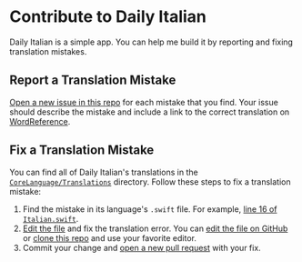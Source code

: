 #  Contribute to Daily Italian

Daily Italian is a simple app. You can help me build it by reporting and fixing translation mistakes.

## Report a Translation Mistake

[Open a new issue in this repo](https://github.com/jungaretti/daily-language/issues/new) for each mistake that you find. Your issue should describe the mistake and include a link to the correct translation on [WordReference](https://www.wordreference.com/).

## Fix a Translation Mistake

You can find all of Daily Italian's translations in the [`CoreLanguage/Translations`](https://github.com/jungaretti/daily-language/tree/main/CoreLanguage/Translations) directory. Follow these steps to fix a translation mistake:

1. Find the mistake in its language's `.swift` file. For example, [line 16 of `Italian.swift`](https://github.com/jungaretti/daily-language/blob/main/CoreLanguage/Translations/Italian.swift#L16).
2. [Edit the file](https://docs.github.com/en/repositories/working-with-files/managing-files/editing-files) and fix the translation error. You can [edit the file on GitHub](https://docs.github.com/en/repositories/working-with-files/managing-files/editing-files) or [clone this repo](https://docs.github.com/en/repositories/creating-and-managing-repositories/cloning-a-repository) and use your favorite editor.
3. Commit your change and [open a new pull request](https://www.youtube.com/watch?v=8lGpZkjnkt4) with your fix. 
